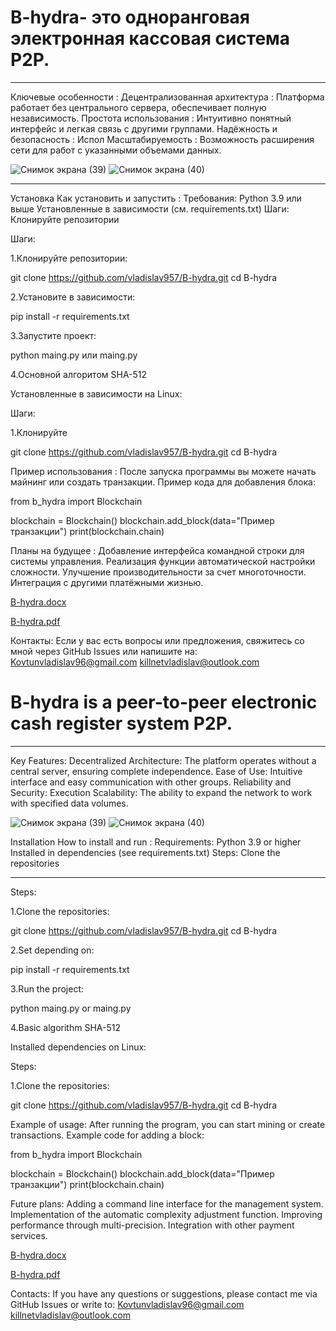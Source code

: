 # B-hydra- это одноранговая электронная кассовая система P2P.

 ---

Ключевые особенности :
Децентрализованная архитектура : Платформа работает без центрального сервера, обеспечивает полную независимость.
Простота использования : Интуитивно понятный интерфейс и легкая связь с другими группами.
Надёжность и безопасность : Испол
Масштабируемость : Возможность расширения сети для работ с указанными объемами данных.

![Снимок экрана (39)](https://github.com/user-attachments/assets/096c8c4e-2ddb-45cd-b01d-b5c89ee1980c)
![Снимок экрана (40)](https://github.com/user-attachments/assets/5daa4e3d-bff6-4995-b1f3-77bda0f0cbcf)

 ---

 Установка
Как установить и запустить :
Требования:
Python 3.9 или выше
Установленные в зависимости (см. requirements.txt)
Шаги:
Клонируйте репозитории


Шаги:

1.Клонируйте репозитории:

git clone https://github.com/vladislav957/B-hydra.git
cd B-hydra

2.Установите в зависимости:

pip install -r requirements.txt

3.Запустите проект:

python maing.py или maing.py

4.Основной алгоритом SHA-512

Установленные в зависимости на Linux:

Шаги:

1.Клонируйте

 git clone
https://github.com/vladislav957/B-hydra.git
cd B-hydra

Пример использования :
После запуска программы вы можете начать майнинг или создать транзакции. Пример кода для добавления блока:

from b_hydra import Blockchain

blockchain = Blockchain()
blockchain.add_block(data="Пример транзакции")
print(blockchain.chain)

Планы на будущее :
Добавление интерфейса командной строки для системы управления.
Реализация функции автоматической настройки сложности.
Улучшение производительности за счет многоточности.
Интеграция с другими платёжными жизнью.

[B-hydra.docx](https://github.com/user-attachments/files/19970749/B-hydra.docx)

[B-hydra.pdf](https://github.com/user-attachments/files/20148652/B-hydra.pdf)

Контакты:
Если у вас есть вопросы или предложения, свяжитесь со мной через GitHub Issues или напишите на: Kovtunvladislav96@gmail.com killnetvladislav@outlook.com

# B-hydra is a peer-to-peer electronic cash register system P2P.

 ---

Key Features: Decentralized Architecture: The platform operates without a central server, ensuring complete independence. Ease of Use: Intuitive interface and easy communication with other groups. Reliability and Security: Execution Scalability: The ability to expand the network to work with specified data volumes.

![Снимок экрана (39)](https://github.com/user-attachments/assets/4f05102c-824f-42a4-b1f4-73bfbae0db3a)
![Снимок экрана (40)](https://github.com/user-attachments/assets/2f56edec-3b73-435f-8394-1870d88855ae)

Installation
How to install and run : Requirements: Python 3.9 or higher Installed in dependencies (see requirements.txt) Steps: Clone the repositories

 ---

Steps:

1.Clone the repositories:

git clone https://github.com/vladislav957/B-hydra.git
cd B-hydra

2.Set depending on:

pip install -r requirements.txt

3.Run the project:

python maing.py or maing.py

4.Basic algorithm SHA-512

Installed dependencies on Linux:

Steps:

1.Clone the repositories:

git clone
https://github.com/vladislav957/B-hydra.git
cd B-hydra

Example of usage: After running the program, you can start mining or create transactions. Example code for adding a block:

from b_hydra import Blockchain

blockchain = Blockchain()
blockchain.add_block(data="Пример транзакции")
print(blockchain.chain)

Future plans: Adding a command line interface for the management system. Implementation of the automatic complexity adjustment function. Improving performance through multi-precision. Integration with other payment services.

[B-hydra.docx](https://github.com/user-attachments/files/19970757/B-hydra.docx)

[B-hydra.pdf](https://github.com/user-attachments/files/20148653/B-hydra.pdf)

Contacts: If you have any questions or suggestions, please contact me via GitHub Issues or write to: Kovtunvladislav96@gmail.com killnetvladislav@outlook.com
